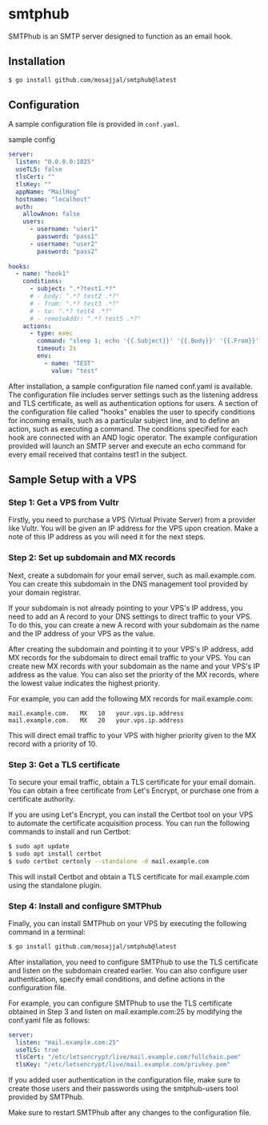 # smtphub

SMTPhub is an SMTP server designed to function as an email hook.

## Installation

```bash
$ go install github.com/mosajjal/smtphub@latest 
```

## Configuration

A sample configuration file is provided in `conf.yaml`.

sample config

```yaml
server:
  listen: "0.0.0.0:1025"
  useTLS: false
  tlsCert: ""
  tlsKey: ""
  appName: "MailHog"
  hostname: "localhost"
  auth:
    allowAnon: false
    users:
      - username: "user1"
        password: "pass1"
      - username: "user2"
        password: "pass2"
   
hooks:
  - name: "hook1"
    conditions:
      - subject: ".*?test1.*?"
      # - body: ".*? test2 .*?"
      # - from: ".*? test3 .*?"
      # - to: ".*? test4 .*?"
      # - remoteAddr: ".*? test5 .*?"
    actions:
      - type: exec
        command: "sleep 1; echo '{{.Subject}}' '{{.Body}}' '{{.From}}' '{{.To}}' '{{.RemoteAddr}}'"
        timeout: 2s
        env:
          - name: "TEST"
            value: "test"
```

After installation, a sample configuration file named conf.yaml is available. The configuration file includes server settings such as the listening address and TLS certificate, as well as authentication options for users.
A section of the configuration file called "hooks" enables the user to specify conditions for incoming emails, such as a particular subject line, and to define an action, such as executing a command.
The conditions specified for each hook are connected with an AND logic operator. The example configuration provided will launch an SMTP server and execute an echo command for every email received that contains test1 in the subject.


## Sample Setup with a VPS

### Step 1: Get a VPS from Vultr

Firstly, you need to purchase a VPS (Virtual Private Server) from a provider like Vultr. You will be given an IP address for the VPS upon creation. Make a note of this IP address as you will need it for the next steps.

### Step 2: Set up subdomain and MX records

Next, create a subdomain for your email server, such as mail.example.com. You can create this subdomain in the DNS management tool provided by your domain registrar.

If your subdomain is not already pointing to your VPS's IP address, you need to add an A record to your DNS settings to direct traffic to your VPS. To do this, you can create a new A record with your subdomain as the name and the IP address of your VPS as the value.

After creating the subdomain and pointing it to your VPS's IP address, add MX records for the subdomain to direct email traffic to your VPS. You can create new MX records with your subdomain as the name and your VPS's IP address as the value. You can also set the priority of the MX records, where the lowest value indicates the highest priority.

For example, you can add the following MX records for mail.example.com:

```
mail.example.com.   MX   10   your.vps.ip.address
mail.example.com.   MX   20   your.vps.ip.address
```

This will direct email traffic to your VPS with higher priority given to the MX record with a priority of 10.

### Step 3: Get a TLS certificate

To secure your email traffic, obtain a TLS certificate for your email domain. You can obtain a free certificate from Let's Encrypt, or purchase one from a certificate authority.

If you are using Let's Encrypt, you can install the Certbot tool on your VPS to automate the certificate acquisition process. You can run the following commands to install and run Certbot:

```bash
$ sudo apt update
$ sudo apt install certbot
$ sudo certbot certonly --standalone -d mail.example.com
```

This will install Certbot and obtain a TLS certificate for mail.example.com using the standalone plugin.

### Step 4: Install and configure SMTPhub

Finally, you can install SMTPhub on your VPS by executing the following command in a terminal:

```bash
$ go install github.com/mosajjal/smtphub@latest 
```

After installation, you need to configure SMTPhub to use the TLS certificate and listen on the subdomain created earlier. You can also configure user authentication, specify email conditions, and define actions in the configuration file.

For example, you can configure SMTPhub to use the TLS certificate obtained in Step 3 and listen on mail.example.com:25 by modifying the conf.yaml file as follows:

```yaml
server:
  listen: "mail.example.com:25"
  useTLS: true
  tlsCert: "/etc/letsencrypt/live/mail.example.com/fullchain.pem"
  tlsKey: "/etc/letsencrypt/live/mail.example.com/privkey.pem"
```

If you added user authentication in the configuration file, make sure to create those users and their passwords using the smtphub-users tool provided by SMTPhub.

Make sure to restart SMTPhub after any changes to the configuration file.